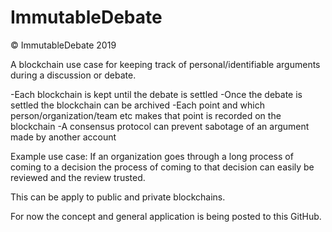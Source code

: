 # ImmutableDebate
© ImmutableDebate 2019

A blockchain use case for keeping track of personal/identifiable arguments during a discussion or debate.

-Each blockchain is kept until the debate is settled
-Once the debate is settled the blockchain can be archived
-Each point and which person/organization/team etc makes that point is recorded on the blockchain
-A consensus protocol can prevent sabotage of an argument made by another account

Example use case: If an organization goes through a long process of coming to a decision the process of coming to that decision
can easily be reviewed and the review trusted.

This can be apply to public and private blockchains.

For now the concept and general application is being posted to this GitHub.

